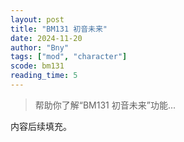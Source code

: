```yaml
---
layout: post
title: "BM131 初音未来"
date: 2024-11-20
author: "Bny"
tags: ["mod", "character"]
scode: bm131
reading_time: 5
---
```


> 帮助你了解“BM131 初音未来”功能...

内容后续填充。
